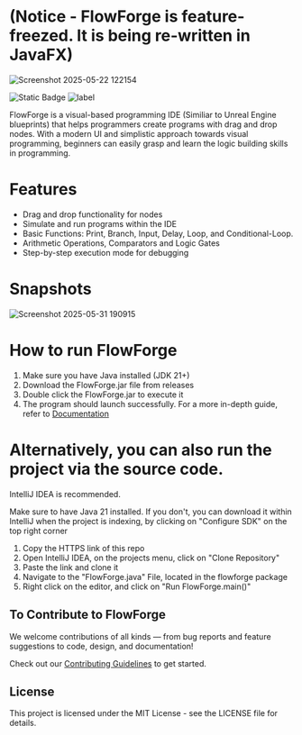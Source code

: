 # (Notice - FlowForge is feature-freezed. It is being re-written in JavaFX) 

![Screenshot 2025-05-22 122154](https://github.com/user-attachments/assets/86369f96-669e-4f77-a618-2b1ce441f1de)

![Static Badge](https://img.shields.io/badge/Flow-Forge-blue)
![label](https://img.shields.io/badge/Java-v21-orange)  

FlowForge is a visual-based programming IDE (Similiar to Unreal Engine blueprints) that helps programmers create programs with drag and drop nodes. With a modern UI and simplistic approach towards visual programming, beginners can easily grasp and 
learn the logic building skills in programming.

# Features
* Drag and drop functionality for nodes
* Simulate and run programs within the IDE 
* Basic Functions: Print, Branch, Input, Delay, Loop, and Conditional-Loop.
* Arithmetic Operations, Comparators and Logic Gates
* Step-by-step execution mode for debugging

# Snapshots

![Screenshot 2025-05-31 190915](https://github.com/user-attachments/assets/36548bdb-a787-41e5-9965-20ab00a64aef)


# How to run FlowForge

1. Make sure you have Java installed (JDK 21+)
2. Download the FlowForge.jar file from releases
3. Double click the FlowForge.jar to execute it
4. The program should launch successfully.
For a more in-depth guide, refer to [Documentation](https://gufrans-organization.gitbook.io/flowforge-docs/getting-started/installing-java-21)

# Alternatively, you can also run the project via the source code.
IntelliJ IDEA is recommended.

Make sure to have Java 21 installed. If you don't, you can download it within IntelliJ when the project is indexing, by clicking on "Configure SDK" on the top right corner

1. Copy the HTTPS link of this repo
2. Open IntelliJ IDEA, on the projects menu, click on "Clone Repository"
3. Paste the link and clone it
4. Navigate to the "FlowForge.java" File, located in the flowforge package
5. Right click on the editor, and click on "Run FlowForge.main()" 

## To Contribute to FlowForge

We welcome contributions of all kinds — from bug reports and feature suggestions to code, design, and documentation!

Check out our [Contributing Guidelines](CONTRIBUTING.md) to get started.


## License

This project is licensed under the MIT License - see the LICENSE file for details.
